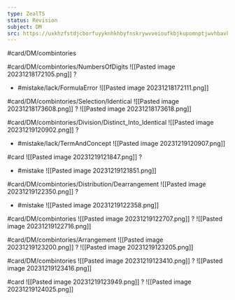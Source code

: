 ```yaml
---
type: ZealTS
status: Revision
subject: DM
src: https://uxkhzfstdjcborfuyyknhkhbyfnskrywvveioufkbjkupomnptjwvhbavkysuhi.vercel.app/solution.html?testId=62cea4de176fa70fc2706afb
---
```

#card/DM/combintories 

#card/DM/combintories/NumbersOfDigits
![[Pasted image 20231218172105.png]]
?
- #mistake/lack/FormulaError 
![[Pasted image 20231218172111.png]] 

#card/DM/combintories/Selection/Identical
![[Pasted image 20231218173608.png]]
?
![[Pasted image 20231218173618.png]] 

#card/DM/combintories/Division/Distinct_Into_Identical
![[Pasted image 20231219120902.png]]
?
- #mistake/lack/TermAndConcept 
![[Pasted image 20231219120907.png]] 

#card
![[Pasted image 20231219121847.png]]
?
- #mistake
![[Pasted image 20231219121851.png]] <!--SR:!2024-01-20,6,170--> 

#card/DM/combintories/Distribution/Dearrangement
![[Pasted image 20231219122350.png]]
?
- #mistake
![[Pasted image 20231219122358.png]] 

#card/DM/combintories 
![[Pasted image 20231219122707.png]]
?
![[Pasted image 20231219122716.png]] 

#card/DM/combintories/Arrangement
![[Pasted image 20231219123200.png]]
?
![[Pasted image 20231219123205.png]] 

#card/DM/combintories 
![[Pasted image 20231219123410.png]]
?
![[Pasted image 20231219123416.png]] 

#card
![[Pasted image 20231219123949.png]]
?
![[Pasted image 20231219124025.png]] <!--SR:!2024-01-15,1,130--> 

